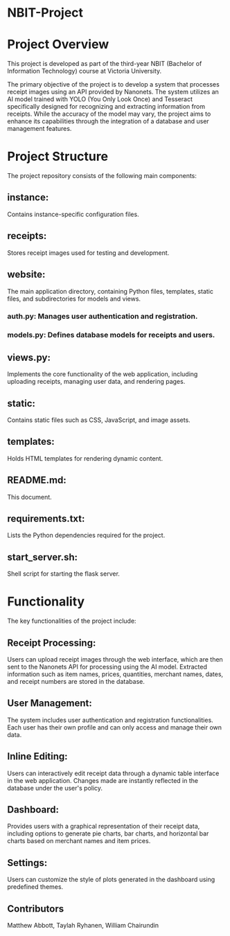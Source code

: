 # NBIT-Project

# Project Overview

This project is developed as part of the third-year NBIT (Bachelor of Information Technology) course at Victoria University.

The primary objective of the project is to develop a system that processes receipt images using an API provided by Nanonets. The system utilizes an AI model trained with YOLO (You Only Look Once) and Tesseract specifically designed for recognizing and extracting information from receipts. While the accuracy of the model may vary, the project aims to enhance its capabilities through the integration of a database and user management features.

# Project Structure

The project repository consists of the following main components:

## instance: 
Contains instance-specific configuration files.

## receipts: 
Stores receipt images used for testing and development.

## website: 
The main application directory, containing Python files, templates, static files, and subdirectories for models and views.

### auth.py: Manages user authentication and registration.

### models.py: Defines database models for receipts and users.

## views.py: 
Implements the core functionality of the web application, including uploading receipts, managing user data, and rendering pages.

## static: 
Contains static files such as CSS, JavaScript, and image assets.

## templates: 
Holds HTML templates for rendering dynamic content.

## README.md: 
This document.

## requirements.txt: 
Lists the Python dependencies required for the project.

## start_server.sh: 
Shell script for starting the flask server.

# Functionality

The key functionalities of the project include:

## Receipt Processing: 
Users can upload receipt images through the web interface, which are then sent to the Nanonets API for processing using the AI model. Extracted information such as item names, prices, quantities, merchant names, dates, and receipt numbers are stored in the database.

## User Management: 
The system includes user authentication and registration functionalities. Each user has their own profile and can only access and manage their own data.

## Inline Editing: 
Users can interactively edit receipt data through a dynamic table interface in the web application. Changes made are instantly reflected in the database under the user's policy.

## Dashboard: 
Provides users with a graphical representation of their receipt data, including options to generate pie charts, bar charts, and horizontal bar charts based on merchant names and item prices.

## Settings: 
Users can customize the style of plots generated in the dashboard using predefined themes.

## Contributors

Matthew Abbott,
Taylah Ryhanen,
William Chairundin
